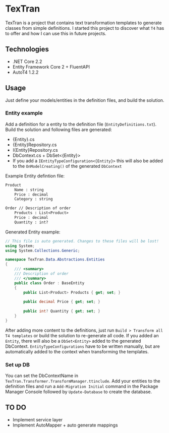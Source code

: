 # TexTran

TexTran is a project that contains text transformation templates to generate classes from simple definitions. I started this project to discover what `T4` has to offer and how I can use this in future projects. 

## Technologies

- .NET Core 2.2
- Entity Framework Core 2 + FluentAPI
- AutoT4 1.2.2

## Usage

Just define your models/entities in the definition files, and build the solution.

### Entity example

Add a definition for a entity to the definition file (`EntityDefinitions.txt`). Build the solution and following files are generated:
- {Entity}.cs
- {Entity}Repository.cs
- I{Entity}Repository.cs
- DbContext.cs + DbSet<{Entity}>
- If you add a `IEntityTypeConfiguration<{Entity}>` this will also be added to the `OnModelCreating()` of the generated `DbContext` 

Example Entity defintion file:

``` txt
Product
	Name : string
	Price : decimal
	Category : string

Order // Description of order
	Products : List<Product>
	Price : decimal
	Quantity : int?
```

Generated Entity example:
``` csharp
// This file is auto generated. Changes to these files will be lost! 
using System;
using System.Collections.Generic;

namespace TexTran.Data.Abstractions.Entities
{
	/// <summary>
	/// Description of order
	/// </summary>
	public class Order : BaseEntity
	{
		public List<Product> Products { get; set; }
		
		public decimal Price { get; set; }
		
		public int? Quantity { get; set; }
	}
}
```
After adding more content to the definitions, just run `Build > Transform all T4 templates` or build the solution to re-generate all code. If you added an `Entity`, there will also be a `DbSet<Entity>` added to the generated DbContext. `EntityTypeConfigurations` have to be written manually, but are automatically added to the context when transforming the templates.

### Set up DB

You can set the DbContextName in `TexTran.Transformer.TransformManager.ttinclude`.
Add your entities to the definition files and run a `Add-Migration Initial` command in the Package Manager Console followed by `Update-Database` to create the database.

## TO DO

- Implement service layer 
- Implement AutoMapper + auto generate mappings
